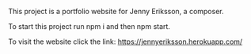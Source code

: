 This project is a portfolio website for Jenny Eriksson, a composer. 

To start this project run npm i and then npm start.

To visit the website click the link: https://jennyeriksson.herokuapp.com/ 
